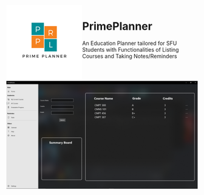 <img align="left" width="200" height="200" src=/PrimePlanner/Assets/StoreLogo.scale-400.png>

# PrimePlanner 
An Education Planner tailored for SFU Students with Functionalities of Listing Courses and Taking Notes/Reminders 

![GitHub Logo](/Screenshots/Courses.png)
